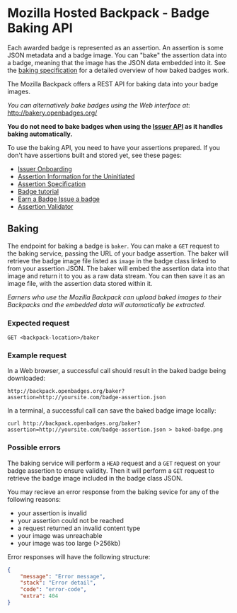 # Mozilla Hosted Backpack - Badge Baking API

Each awarded badge is represented as an assertion. An assertion is some JSON metadata and a badge image. You can "bake" the assertion data into a badge, meaning that the image has the JSON data embedded into it. See the [baking specification](https://github.com/mozilla/openbadges-specification/blob/master/Badge-Baking/latest.md) for a detailed overview of how baked badges work.

The Mozilla Backpack offers a REST API for baking data into your badge images. 

_You can alternatively bake badges using the Web interface at_: http://bakery.openbadges.org/

__You do not need to bake badges when using the [Issuer API](issuer_api.md) as it handles baking automatically.__

To use the baking API, you need to have your assertions prepared. If you don't have assertions built and stored yet, see these pages:

* [Issuer Onboarding](https://github.com/mozilla/openbadges/wiki/Open-Badges-Onboarding:-Issuers)
* [Assertion Information for the Uninitiated](https://github.com/mozilla/openbadges/wiki/Assertion-Information-for-the-Uninitiated)
* [Assertion Specification](https://github.com/mozilla/openbadges-specification/blob/master/Assertion/latest.md)
* [Badge tutorial](https://badgelab.herokuapp.com/)
* [Earn a Badge Issue a badge](http://weblog.lonelylion.com/2012/03/22/earn-a-badge-issue-a-badge/)
* [Assertion Validator](http://validator.openbadges.org/)

## Baking

The endpoint for baking a badge is `baker`. You can make a `GET` request to the baking service, passing the URL of your badge assertion. The baker will retrieve the badge image file listed as `image` in the badge class linked to from your assertion JSON. The baker will embed the assertion data into that image and return it to you as a raw data stream. You can then save it as an image file, with the assertion data stored within it.

_Earners who use the Mozilla Backpack can upload baked images to their Backpacks and the embedded data will automatically be extracted._

### Expected request

```
GET <backpack-location>/baker
```

### Example request

In a Web browser, a successful call should result in the baked badge being downloaded:

```
http://backpack.openbadges.org/baker?assertion=http://yoursite.com/badge-assertion.json
```

In a terminal, a successful call can save the baked badge image locally:

```
curl http://backpack.openbadges.org/baker?assertion=http://yoursite.com/badge-assertion.json > baked-badge.png
```

### Possible errors

The baking service will perform a `HEAD` request and a `GET` request on your badge assertion to ensure validity. Then it will perform a `GET` request to retrieve the badge image included in the badge class JSON. 

You may recieve an error response from the baking sevice for any of the following reasons:

* your assertion is invalid
* your assertion could not be reached
* a request returned an invalid content type
* your image was unreachable
* your image was too large (>256kb)

Error responses will have the following structure:

```json
{
    "message": "Error message",
    "stack": "Error detail",
    "code": "error-code",
    "extra": 404
}
```
